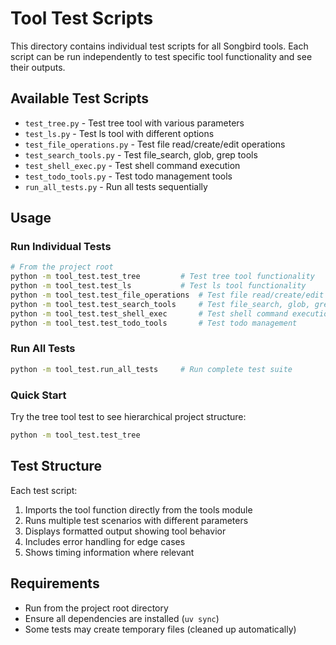 # Tool Test Scripts

This directory contains individual test scripts for all Songbird tools. Each script can be run independently to test specific tool functionality and see their outputs.

## Available Test Scripts

- `test_tree.py` - Test tree tool with various parameters
- `test_ls.py` - Test ls tool with different options
- `test_file_operations.py` - Test file read/create/edit operations
- `test_search_tools.py` - Test file_search, glob, grep tools
- `test_shell_exec.py` - Test shell command execution
- `test_todo_tools.py` - Test todo management tools
- `run_all_tests.py` - Run all tests sequentially

## Usage

### Run Individual Tests
```bash
# From the project root
python -m tool_test.test_tree         # Test tree tool functionality
python -m tool_test.test_ls           # Test ls tool functionality  
python -m tool_test.test_file_operations  # Test file read/create/edit
python -m tool_test.test_search_tools     # Test file_search, glob, grep
python -m tool_test.test_shell_exec       # Test shell command execution
python -m tool_test.test_todo_tools       # Test todo management
```

### Run All Tests
```bash
python -m tool_test.run_all_tests     # Run complete test suite
```

### Quick Start
Try the tree tool test to see hierarchical project structure:
```bash
python -m tool_test.test_tree
```

## Test Structure

Each test script:
1. Imports the tool function directly from the tools module
2. Runs multiple test scenarios with different parameters
3. Displays formatted output showing tool behavior
4. Includes error handling for edge cases
5. Shows timing information where relevant

## Requirements

- Run from the project root directory
- Ensure all dependencies are installed (`uv sync`)
- Some tests may create temporary files (cleaned up automatically)